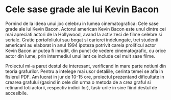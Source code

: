 # Cele sase grade ale lui Kevin Bacon
  Pornind de la ideea unui joc celebru in lumea cinematografica: Cele sase grade ale lui Kevin Bacon. Actorul american Kevin Bacon
este unul dintre cei mai apreciati actori de la Hollywood, avand la activ zeci de filme celebre si seriale. Gratie
portofoliului sau bogat si carierei indelungate, trei studenti americani au elaborat in anul 1994 ipoteza potrivit
careia prolificul actor Kevin Bacon ar putea fi inrudit, din punct de vedere cinematografic, cu orice actor din
lume, prin intermediul unui lant ce include cel mult sase filme. 

  Proiectul mi-a parut destul de interesant, verificand in mare parte notiuni din teoria grafurilor. Pentru a intelege
mai usor detaliile, cerinta temei se afla in fisierul PDF. Am lucrat in jur de 10-15 ore, proiectul prezentand
dificultate in crearea grafului (gasind in cele din urma o metoda de a crea graful si retinand toti actorii,
respectiv indicii lor), task-urile in sine fiind destul de accesibile.
